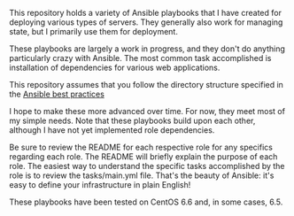 This repository holds a variety of Ansible playbooks that I have created for deploying various types of servers. They generally also work for managing state, but I primarily use them for deployment.

These playbooks are largely a work in progress, and they don't do anything particularly crazy with Ansible. The most common task accomplished is installation of dependencies for various web applications.

This repository assumes that you follow the directory structure specified in the [Ansible best practices](http://docs.ansible.com/playbooks_best_practices.html)

I hope to make these more advanced over time. For now, they meet most of my simple needs. Note that these playbooks build upon each other, although I have not yet implemented role dependencies.

Be sure to review the README for each respective role for any specifics regarding each role. The README will briefly explain the purpose of each role. The easiest way to understand the specific tasks accomplished by the role is to review the tasks/main.yml file. That's the beauty of Ansible: it's easy to define your infrastructure in plain English!

These playbooks have been tested on CentOS 6.6 and, in some cases, 6.5.
